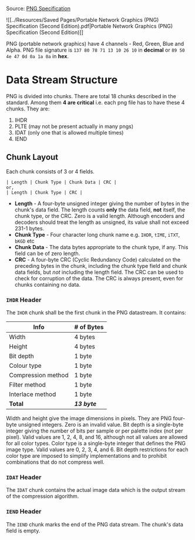 Source: [PNG Specification](https://www.w3.org/TR/2003/REC-PNG-20031110)

![[../Resources/Saved Pages/Portable Network Graphics (PNG) Specification (Second Edition).pdf|Portable Network Graphics (PNG) Specification (Second Edition)]]

PNG (portable network graphics) have 4 channels - Red, Green, Blue and Alpha.
PNG file signature is `137 80 78 71 13 10 26 10` in **decimal** or ``89 50 4e 47 0d 0a 1a 0a`` in **hex**.

# Data Stream Structure
PNG is divided into chunks. There are total 18 chunks described in the standard. Among them **4 are critical** i.e. each png file has to have these 4 chunks.
They are:
1. IHDR
2. PLTE (may not be present actually in many pngs)
3. IDAT (only one that is allowed multiple times)
4. IEND

## Chunk Layout
Each chunk consists of 3 or 4 fields.
```
| Length | Chunk Type | Chunk Data | CRC |
or,
| Length | Chunk Type | CRC |
```
- **Length** - A four-byte unsigned integer giving the number of bytes in the chunk's data field. The length counts **only** the data field, **not** itself, the chunk type, or the CRC. Zero is a valid length. Although encoders and decoders should treat the length as unsigned, its value shall not exceed 231-1 bytes.
- **Chunk Type** - Four character long chunk name e.g. `IHDR`, `tIME`, `iTXT`, `bKGD` etc 
- **Chunk Data** - The data bytes appropriate to the chunk type, if any. This field can be of zero length.
- **CRC** - A four-byte CRC (Cyclic Redundancy Code) calculated on the preceding bytes in the chunk, including the chunk type field and chunk data fields, but *not* including the length field. The CRC can be used to check for corruption of the data. The CRC is always present, even for chunks containing no data.

### `IHDR` Header
The `IHDR` chunk shall be the first chunk in the PNG datastream. It contains:

| Info| # of Bytes|
|--|--|
|Width|4 bytes|
|Height|4 bytes|
|Bit depth|1 byte|
|Colour type|1 byte|
|Compression method|1 byte|
|Filter method|1 byte|
|Interlace method|1 byte|
|**Total**|***13 byte***|

Width and height give the image dimensions in pixels. They are PNG four-byte unsigned integers. Zero is an invalid value.
Bit depth is a single-byte integer giving the number of bits per sample or per palette index (not per pixel). Valid values are 1, 2, 4, 8, and 16, although not all values are allowed for all color types.
Color type is a single-byte integer that defines the PNG image type. Valid values are 0, 2, 3, 4, and 6.
Bit depth restrictions for each color type are imposed to simplify implementations and to prohibit combinations that do not compress well.

### `IDAT` Header
The `IDAT` chunk contains the actual image data which is the output stream of the compression algorithm.

### `IEND` Header
The `IEND` chunk marks the end of the PNG data stream. The chunk's data field is empty.